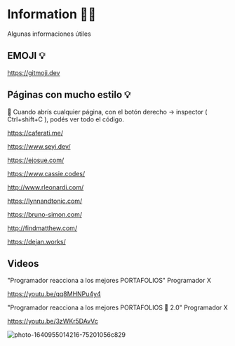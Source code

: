 # Information :technologist:
Algunas informaciones útiles

## EMOJI :bulb: 

https://gitmoji.dev

## Páginas con mucho estilo :bulb:

:art: Cuando abrís cualquier página, con el botón derecho -> inspector ( Ctrl+shift+C ), podés ver todo el código.

https://caferati.me/

https://www.seyi.dev/

https://ejosue.com/

https://www.cassie.codes/

http://www.rleonardi.com/

https://lynnandtonic.com/

https://bruno-simon.com/

http://findmatthew.com/

https://dejan.works/

## Videos

"Programador reacciona a los mejores PORTAFOLIOS" Programador X 

https://youtu.be/qq8MHNPu4y4

"Programador reacciona a los mejores PORTAFOLIOS 💼 2.0" Programador X

https://youtu.be/3zWKr5DAvVc

![photo-1640955014216-75201056c829](https://user-images.githubusercontent.com/92184167/187005533-d6801522-0296-4b5f-947a-43202c8bf185.jpg)
